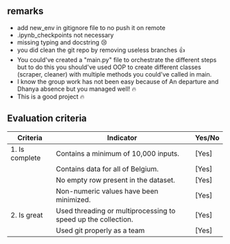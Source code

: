 ## remarks
  - add new_env in gitignore file to no push it on remote
  - .ipynb_checkpoints not necessary
  - missing typing and docstring :cry:
  - you did clean the git repo by removing useless branches :thumbsup:
  - You could've created a "main.py" file to orchestrate the different steps but to do this you should've used OOP to create different classes (scraper, cleaner) with multiple methods you could've called in main. 
  - I know the group work has not been easy because of An departure and Dhanya absence but you managed well! :fire:
  - This is a good project :fire:


## Evaluation criteria

| Criteria       | Indicator                                  | Yes/No |
| -------------- | ------------------------------------------ | ------ |
| 1. Is complete | Contains a minimum of 10,000 inputs.       | [Yes]    |
|                | Contains data for all of Belgium.          | [Yes]    |
|                | No empty row present in the dataset.       | [Yes]    |
|                | Non-numeric values have been minimized.    | [Yes]    |
| 2. Is great    | Used threading or multiprocessing to speed up the collection. | [Yes]    |
|| Used git properly as a team | [Yes]    |
